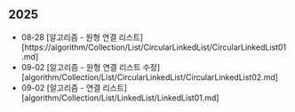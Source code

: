 ## 2025

* 08-28 [알고리즘 - 원형 연결 리스트][https://algorithm/Collection/List/CircularLinkedList/CircularLinkedList01.md]
* 09-02 [알고리즘 - 원형 연결 리스트 수정][algorithm/Collection/List/CircularLinkedList/CircularLinkedList02.md]
* 09-02 [알고리즘 - 연결 리스트][algorithm/Collection/List/LinkedList/LinkedList01.md]


